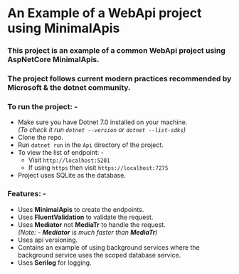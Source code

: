 # An Example of a WebApi project using MinimalApis

### This project is an example of a common WebApi project using AspNetCore MinimalApis.

### The project follows current modern practices recommended by Microsoft & the dotnet community.

### To run the project: -

- Make sure you have Dotnet 7.0 installed on your machine.  
  _(To check it run `dotnet --version` or `dotnet --list-sdks`)_
- Clone the repo.
- Run `dotnet run` in the `Api` directory of the project.
- To view the list of endpoint: -
  - Visit `http://localhost:5201`
  - If using `https` then visit `https://localhost:7275`
- Project uses SQLite as the database.

### Features: -

- Uses **MinimalApis** to create the endpoints.
- Uses **FluentValidation** to validate the request.
- Uses **Mediator** not **MediaTr** to handle the request.  
  _(Note: - **Mediator** is much faster than **MediaTr**)_
- Uses api versioning.
- Contains an example of using background services where the background service uses the scoped database service.
- Uses **Serilog** for logging.
